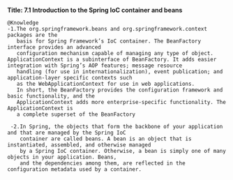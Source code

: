 **Title: 7.1 Introduction to the Spring IoC container and beans**

    @Knowledge
    -1.The org.springframework.beans and org.springframework.context packages are the
       basis for Spring Framework’s IoC container. The BeanFactory interface provides an advanced
       configuration mechanism capable of managing any type of object. ApplicationContext is a subinterface of BeanFactory. It adds easier integration with Spring’s AOP features; message resource
       handling (for use in internationalization), event publication; and application-layer specific contexts such
       as the WebApplicationContext for use in web applications.
       In short, the BeanFactory provides the configuration framework and basic functionality, and the
       ApplicationContext adds more enterprise-specific functionality. The ApplicationContext is
       a complete superset of the BeanFactory
       
     -2.In Spring, the objects that form the backbone of your application and that are managed by the Spring IoC
        container are called beans. A bean is an object that is instantiated, assembled, and otherwise managed
        by a Spring IoC container. Otherwise, a bean is simply one of many objects in your application. Beans,
        and the dependencies among them, are reflected in the configuration metadata used by a container.


